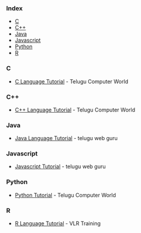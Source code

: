 ### Index

* [C](#c)
* [C++](#c++)
* [Java](#java)
* [Javascript](#javascript)
* [Python](#python)
* [R](#r)

### C

* [C Language Tutorial](https://www.youtube.com/playlist?list=PLC2mgeYbYNm-n8Iz-_3MuNsJFzr0UlGUu) - Telugu Computer World

### C++

* [C++ Language Tutorial](https://www.youtube.com/playlist?list=PLC2mgeYbYNm9keJjsA95jKa4EUVLd7mQP) - Telugu Computer World

### Java

* [Java Language Tutorial](https://www.youtube.com/playlist?list=PLh6Yk2rpZu2Lyt9-2hhRj37otchec1OJL) - telugu web guru

### Javascript

* [Javascript Tutorial](https://www.youtube.com/playlist?list=PLh6Yk2rpZu2KqDjTuU_qHr-tI_CHOkIsN) - telugu web guru

### Python

* [Python Tutorial](https://www.youtube.com/playlist?list=PLC2mgeYbYNm-3aTUq98pbmrA3P1_m-aJR) - Telugu Computer World

### R

* [R Language Tutorial](https://www.youtube.com/playlist?list=PLXx2-0oYp1LO9H8ciGQaTr6SN80dteTlc) - VLR Training

